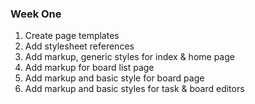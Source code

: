 ### Week One

1. Create page templates
2. Add stylesheet references
3. Add markup, generic styles for index & home page
4. Add markup for board list page
5. Add markup and basic style for board page
6. Add markup and basic styles for task & board editors
